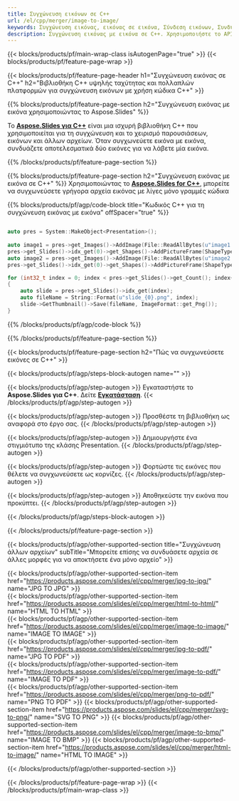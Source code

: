 ```yaml
---
title: Συγχώνευση εικόνων σε C++
url: /el/cpp/merger/image-to-image/
keywords: Συγχώνευση εικόνας, εικόνας σε εικόνα, Σύνδεση εικόνων, Συνδυασμός εικόνων, C++ API, Βιβλιοθήκη C++
description: Συγχώνευση εικόνας με εικόνα σε C++. Χρησιμοποιήστε το API βιβλιοθήκης C++ για να συνδυάσετε εικόνες
---
```


{{< blocks/products/pf/main-wrap-class isAutogenPage="true" >}}
{{< blocks/products/pf/feature-page-wrap >}}

{{< blocks/products/pf/feature-page-header h1="Συγχώνευση εικόνας σε C++" h2="Βιβλιοθήκη C++ υψηλής ταχύτητας και πολλαπλών πλατφορμών για συγχώνευση εικόνων με χρήση κώδικα C++" >}}

{{% blocks/products/pf/feature-page-section h2="Συγχώνευση εικόνας με εικόνα χρησιμοποιώντας το Aspose.Slides" %}}

Το [**Aspose.Slides για C++**](https://products.aspose.com/slides/el/cpp/) είναι μια ισχυρή βιβλιοθήκη C++ που χρησιμοποιείται για τη συγχώνευση και το χειρισμό παρουσιάσεων, εικόνων και άλλων αρχείων. Όταν συγχωνεύετε εικόνα με εικόνα, συνδυάζετε αποτελεσματικά δύο εικόνες για να λάβετε μία εικόνα.

{{% /blocks/products/pf/feature-page-section %}}




{{% blocks/products/pf/feature-page-section  h2="Συγχώνευση εικόνας με εικόνα σε C++" %}}
Χρησιμοποιώντας το [**Aspose.Slides for C++**](https://products.aspose.com/slides/el/cpp/), μπορείτε να συγχωνεύσετε γρήγορα αρχεία εικόνας με λίγες μόνο γραμμές κώδικα

{{% blocks/products/pf/agp/code-block title="Κωδικός C++ για τη συγχώνευση εικόνας με εικόνα" offSpacer="true" %}}
```cpp

auto pres = System::MakeObject<Presentation>();
        
auto image1 = pres->get_Images()->AddImage(File::ReadAllBytes(u"image1.png"));
pres->get_Slides()->idx_get(0)->get_Shapes()->AddPictureFrame(ShapeType::Rectangle, 0.0f, 0.0f, 100.0f, 100.0f, image1);
auto image2 = pres->get_Images()->AddImage(File::ReadAllBytes(u"image2.png"));
pres->get_Slides()->idx_get(0)->get_Shapes()->AddPictureFrame(ShapeType::Rectangle, 0.0f, 200.0f, 100.0f, 100.0f, image2);

for (int32_t index = 0; index < pres->get_Slides()->get_Count(); index++)
{
    auto slide = pres->get_Slides()->idx_get(index);
    auto fileName = String::Format(u"slide_{0}.png", index);
    slide->GetThumbnail()->Save(fileName, ImageFormat::get_Png());
}
```
{{% /blocks/products/pf/agp/code-block %}}

{{% /blocks/products/pf/feature-page-section %}}




{{< blocks/products/pf/feature-page-section  h2="Πώς να συγχωνεύσετε εικόνες σε C++" >}}


{{< blocks/products/pf/agp/steps-block-autogen name="" >}}


{{< blocks/products/pf/agp/step-autogen >}}
Εγκαταστήστε το **Aspose.Slides για C++**. Δείτε [**Εγκατάσταση**](https://docs.aspose.com/slides/cpp/installation/).
{{< /blocks/products/pf/agp/step-autogen >}}

{{< blocks/products/pf/agp/step-autogen >}}
Προσθέστε τη βιβλιοθήκη ως αναφορά στο έργο σας.
{{< /blocks/products/pf/agp/step-autogen >}}

{{< blocks/products/pf/agp/step-autogen >}}
Δημιουργήστε ένα στιγμιότυπο της κλάσης Presentation.
{{< /blocks/products/pf/agp/step-autogen >}}

{{< blocks/products/pf/agp/step-autogen >}}
Φορτώστε τις εικόνες που θέλετε να συγχωνεύσετε ως κορνίζες.
{{< /blocks/products/pf/agp/step-autogen >}}

{{< blocks/products/pf/agp/step-autogen >}}
Αποθηκεύστε την εικόνα που προκύπτει.
{{< /blocks/products/pf/agp/step-autogen >}}


{{< /blocks/products/pf/agp/steps-block-autogen >}}


{{< /blocks/products/pf/feature-page-section >}}




{{< blocks/products/pf/agp/other-supported-section title="Συγχώνευση άλλων αρχείων" subTitle="Μπορείτε επίσης να συνδυάσετε αρχεία σε άλλες μορφές για να αποκτήσετε ένα μόνο αρχείο" >}}

{{< blocks/products/pf/agp/other-supported-section-item href="https://products.aspose.com/slides/el/cpp/merger/jpg-to-jpg/" name="JPG TO JPG" >}}    
{{< blocks/products/pf/agp/other-supported-section-item href="https://products.aspose.com/slides/el/cpp/merger/html-to-html/" name="HTML TO HTML" >}}  
{{< blocks/products/pf/agp/other-supported-section-item href="https://products.aspose.com/slides/el/cpp/merger/image-to-image/" name="IMAGE TO IMAGE" >}}  
{{< blocks/products/pf/agp/other-supported-section-item href="https://products.aspose.com/slides/el/cpp/merger/jpg-to-pdf/" name="JPG TO PDF" >}}  
{{< blocks/products/pf/agp/other-supported-section-item href="https://products.aspose.com/slides/el/cpp/merger/image-to-pdf/" name="IMAGE TO PDF" >}}  
{{< blocks/products/pf/agp/other-supported-section-item href="https://products.aspose.com/slides/el/cpp/merger/png-to-pdf/" name="PNG TO PDF" >}}
{{< blocks/products/pf/agp/other-supported-section-item href="https://products.aspose.com/slides/el/cpp/merger/svg-to-png/" name="SVG TO PNG" >}} 
{{< blocks/products/pf/agp/other-supported-section-item href="https://products.aspose.com/slides/el/cpp/merger/image-to-bmp/" name="IMAGE TO BMP" >}} 
{{< blocks/products/pf/agp/other-supported-section-item href="https://products.aspose.com/slides/el/cpp/merger/html-to-image/" name="HTML TO IMAGE" >}}    
  


{{< /blocks/products/pf/agp/other-supported-section >}}

{{< /blocks/products/pf/feature-page-wrap >}}
{{< /blocks/products/pf/main-wrap-class >}}